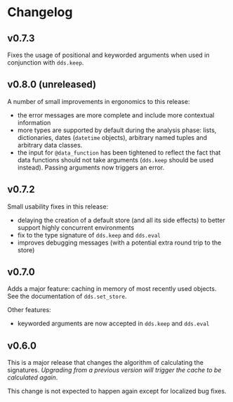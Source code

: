# Changelog

## v0.7.3

Fixes the usage of positional and keyworded arguments when used in conjunction
with `dds.keep`. 

## v0.8.0 (unreleased)

A number of small improvements in ergonomics to this release:

* the error messages are more complete and include more contextual information
* more types are supported by default during the analysis phase: lists, dictionaries, 
dates (`datetime` objects), arbitrary named tuples and arbitrary data classes.
* the input for `@data_function` has been tightened to reflect the fact that data functions
should not take arguments (`dds.keep` should be used instead). Passing arguments
now triggers an error.

## v0.7.2

Small usability fixes in this release:

* delaying the creation of a default store (and all its side effects) to better support highly concurrent environments
* fix to the type signature of `dds.keep` and `dds.eval`
* improves debugging messages (with a potential extra round trip to the store)

## v0.7.0

Adds a major feature: caching in memory of most recently used objects. See the documentation of 
`dds.set_store`.

Other features:

* keyworded arguments are now accepted in `dds.keep` and `dds.eval`

## v0.6.0

This is a major release that changes
the algorithm of calculating the signatures. 
*Upgrading from a previous version will trigger the cache to be calculated again*.

This change is not expected to happen again except for localized bug fixes.